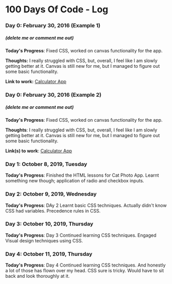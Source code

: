 # 100 Days Of Code - Log

### Day 0: February 30, 2016 (Example 1)
##### (delete me or comment me out)

**Today's Progress**: Fixed CSS, worked on canvas functionality for the app.

**Thoughts:** I really struggled with CSS, but, overall, I feel like I am slowly getting better at it. Canvas is still new for me, but I managed to figure out some basic functionality.

**Link to work:** [Calculator App](http://www.example.com)

### Day 0: February 30, 2016 (Example 2)
##### (delete me or comment me out)

**Today's Progress**: Fixed CSS, worked on canvas functionality for the app.

**Thoughts**: I really struggled with CSS, but, overall, I feel like I am slowly getting better at it. Canvas is still new for me, but I managed to figure out some basic functionality.

**Link(s) to work**: [Calculator App](http://www.example.com)


### Day 1: October 8, 2019, Tuesday

**Today's Progress**: 
Finished the HTML lessons for Cat Photo App.
Learnt something new though; application of radio and checkbox inputs.

### Day 2: October 9, 2019, Wednesday

**Today's Progress**: 
DAy 2
Learnt basic CSS techniques. Actually didn't know CSS had variables. Precedence rules in CSS.

### Day 3: October 10, 2019, Thursday

**Today's Progress**: 
Day 3
Continued learning CSS techniques. Engaged Visual design techniques using CSS.

### Day 4: October 11, 2019, Thursday

**Today's Progress**: 
Day 4
Continued learning CSS techniques. And honestly a lot of those has flown over my head. CSS sure is tricky. Would have to sit back and look thoroughly at it.
